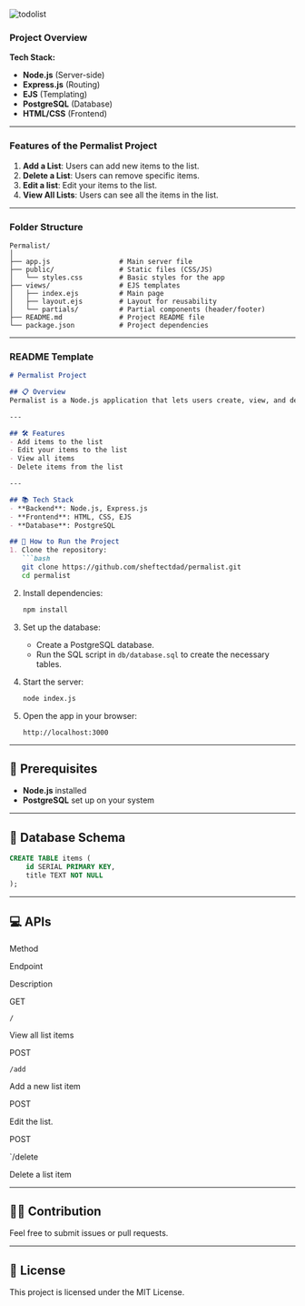 ![todolist](https://github.com/user-attachments/assets/c4986773-35d9-4e70-b63d-ff87c08adc29)

### **Project Overview**

**Tech Stack:**

-   **Node.js** (Server-side)
-   **Express.js** (Routing)
-   **EJS** (Templating)
-   **PostgreSQL** (Database)
-   **HTML/CSS** (Frontend)

----------

### **Features of the Permalist Project**

1.  **Add a List**: Users can add new items to the list.
2.  **Delete a List**: Users can remove specific items.
3.   **Edit a list**: Edit your items to the list.
4.  **View All Lists**: Users can see all the items in the list.

----------

### **Folder Structure**

```
Permalist/
│
├── app.js                 # Main server file
├── public/                # Static files (CSS/JS)
│   └── styles.css         # Basic styles for the app
├── views/                 # EJS templates
│   ├── index.ejs          # Main page
│   ├── layout.ejs         # Layout for reusability
│   └── partials/          # Partial components (header/footer)
├── README.md              # Project README file
└── package.json           # Project dependencies

```

----------

### **README Template**

```markdown
# Permalist Project

## 📋 Overview
Permalist is a Node.js application that lets users create, view, and delete items from a list. It uses PostgreSQL for database management and EJS for templating.

---

## 🛠️ Features
- Add items to the list
- Edit your items to the list
- View all items
- Delete items from the list

---

## 📚 Tech Stack
- **Backend**: Node.js, Express.js
- **Frontend**: HTML, CSS, EJS
- **Database**: PostgreSQL

## 🚀 How to Run the Project
1. Clone the repository:
   ```bash
   git clone https://github.com/sheftectdad/permalist.git
   cd permalist

```

2.  Install dependencies:
    
    ```bash
    npm install
    
    ```
    
3.  Set up the database:
    
    -   Create a PostgreSQL database.
    -   Run the SQL script in `db/database.sql` to create the necessary tables.
4.  Start the server:
    
    ```bash
    node index.js
    
    ```
    
5.  Open the app in your browser:
    
    ```
    http://localhost:3000
    
    ```
----------   

## 🛑 Prerequisites

-   **Node.js** installed
-   **PostgreSQL** set up on your system

----------

## 📄 Database Schema

```sql
CREATE TABLE items (
    id SERIAL PRIMARY KEY,
    title TEXT NOT NULL
);

```

----------

## 💻 APIs

Method

Endpoint

Description

GET

`/`

View all list items

POST

`/add`

Add a new list item

POST

Edit the list.

POST

`/delete

Delete a list item

----------

## 🧑‍💻 Contribution

Feel free to submit issues or pull requests.

----------

## 📜 License

This project is licensed under the MIT License.

```


